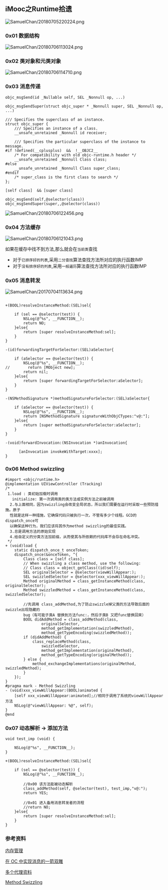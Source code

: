 ## iMooc之Runtime拾遗

![SamuelChan/20180705220224.png](https://samuel-image-hosting.oss-cn-shenzhen.aliyuncs.com/SamuelChan/20180705220224.png)

### 0x01 数据结构

![SamuelChan/20180706113024.png](https://samuel-image-hosting.oss-cn-shenzhen.aliyuncs.com/SamuelChan/20180706113024.png)

### 0x02 类对象和元类对象

![SamuelChan/20180706114710.png](https://samuel-image-hosting.oss-cn-shenzhen.aliyuncs.com/SamuelChan/20180706114710.png)

### 0x03 消息传递

```objc
objc_msgSend(id _Nullable self, SEL _Nonnull op, ...)

objc_msgSendSuper(struct objc_super * _Nonnull super, SEL _Nonnull op, ...)

/// Specifies the superclass of an instance. 
struct objc_super {
    /// Specifies an instance of a class.
    __unsafe_unretained _Nonnull id receiver;

    /// Specifies the particular superclass of the instance to message. 
#if !defined(__cplusplus)  &&  !__OBJC2__
    /* For compatibility with old objc-runtime.h header */
    __unsafe_unretained _Nonnull Class class;
#else
    __unsafe_unretained _Nonnull Class super_class;
#endif
    /* super_class is the first class to search */
};

[self class]  && [super class]

objc_msgSend(self,@selector(class))
objc_msgSendSuper(super,,@selector(class))

```

![SamuelChan/20180706122456.png](https://samuel-image-hosting.oss-cn-shenzhen.aliyuncs.com/SamuelChan/20180706122456.png)

### 0x04 方法缓存

![SamuelChan/20180706121043.png](https://samuel-image-hosting.oss-cn-shenzhen.aliyuncs.com/SamuelChan/20180706121043.png)

如果在缓存中找不到方法,那么就会在`当前类`查找

- 对于`已排序好的列表`,采用`二分查找`算法查找方法所对应的执行函数IMP
- 对于`没有排序好的列表`,采用`一般遍历`算法查找方法所对应的执行函数IMP

### 0x05 消息转发
![SamuelChan/20170704113634.png](https://samuel-image-hosting.oss-cn-shenzhen.aliyuncs.com/SamuelChan/20170704113634.png)

```objc

+(BOOL)resolveInstanceMethod:(SEL)sel{
    
    if (sel == @selector(test)) {
        NSLog(@"%s", __FUNCTION__);
        return NO;
    }else{
        return [super resolveInstanceMethod:sel];
    }
}

-(id)forwardingTargetForSelector:(SEL)aSelector{
    
    if (aSelector == @selector(test)) {
        NSLog(@"%s", __FUNCTION__);
//        return [MObject new];
        return nil;
    }else{
        return [super forwardingTargetForSelector:aSelector];
    }
}

-(NSMethodSignature *)methodSignatureForSelector:(SEL)aSelector{
    
    if (aSelector == @selector(test)) {
        NSLog(@"%s", __FUNCTION__);
        return [NSMethodSignature signatureWithObjCTypes:"v@:"];
    }else{
        return [super methodSignatureForSelector:aSelector];
    }
}

-(void)forwardInvocation:(NSInvocation *)anInvocation{
    
      [anInvocation invokeWithTarget:xxxx];
}
```

### 0x06 Method swizzling

```objc
#import <objc/runtime.h>
@implementation UIViewController (Tracking)
/*
 1.load : 类初始加载时调用
   initialize: 第一次调用类的类方法或实例方法之前被调用
  2.与上面相同，因为swizzling会改变全局状态，所以我们需要在运行时采取一些预防措施。原子
  性就是这样一种措施，它确保代码只被执行一次，不管有多少个线程。GCD的dispatch_once可
  以确保这种行为，我们应该将其作为method swizzling的最佳实践。
  3.总是调用方法的原始实现
  4.给自定义的分类方法加前缀，从而使其与所依赖的代码库不会存在命名冲突。
 */
+ (void)load {
    static dispatch_once_t onceToken;
    dispatch_once(&onceToken, ^{
        Class class = [self class];         
        // When swizzling a class method, use the following:
        // Class class = object_getClass((id)self);
        SEL originalSelector = @selector(viewWillAppear:);
        SEL swizzledSelector = @selector(xxx_viewWillAppear:);
        Method originalMethod = class_getInstanceMethod(class, originalSelector);
        Method swizzledMethod = class_getInstanceMethod(class, swizzledSelector);
        
        //先调用 class_addMethod,为了防止swizzle掉父类的方法导致后面的swizzle出现隐藏的
        bug（有可能子类A 替换到方法func:，然后子类B 又把func替换回来）
        BOOL didAddMethod = class_addMethod(class,
                originalSelector,
                method_getImplementation(swizzledMethod),
                method_getTypeEncoding(swizzledMethod));
        if (didAddMethod) {
            class_replaceMethod(class,
                swizzledSelector,
                method_getImplementation(originalMethod),
                method_getTypeEncoding(originalMethod));
        } else {
            method_exchangeImplementations(originalMethod, swizzledMethod);
        }
    });
}
#pragma mark - Method Swizzling
- (void)xxx_viewWillAppear:(BOOL)animated {
    [self xxx_viewWillAppear:animated];//相同于调用了系统的viewWillAppear方法
    NSLog(@"viewWillAppear: %@", self);
}
@end

```

### 0x07 动态解析 → 添加方法

```objc
void test_imp (void) {
    
    NSLog(@"%s", __FUNCTION__);
}

+(BOOL)resolveInstanceMethod:(SEL)sel{
    
    if (sel == @selector(test)) {
        NSLog(@"%s", __FUNCTION__);
        
        //0x00 该方法能被动态解析
        class_addMethod(self, @selector(test), test_imp,"v@:");
        return YES;
        
        //0x01 进入备用消息转发者的流程
        //return NO;
    }else{
        return [super resolveInstanceMethod:sel];
    }
}

```



### 参考资料
[内存管理](http://yulingtianxia.com/blog/2015/12/06/The-Principle-of-Refenrence-Counting/#isa-指针)

[在 OC 中实现消息的一箭双雕](http://kittenyang.com/forwardinvocation/)

[多个代理资料](http://www.cocoachina.com/ios/20151208/14595.html)

[Method Swizzling](http://nshipster.com/method-swizzling/)


